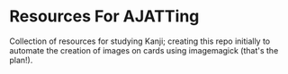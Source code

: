 # Resources For AJATTing

Collection of resources for studying Kanji; creating this repo initially
to automate the creation of images on cards using imagemagick (that's the
plan!). 
